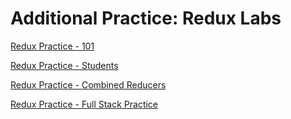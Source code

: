 # Additional Practice: Redux Labs


[Redux Practice - 101](https://github.com/DezSays/Redux)

[Redux Practice - Students](https://github.com/DezSays/Redux_student)

[Redux Practice - Combined Reducers](https://github.com/DezSays/Combined_Reducer_Redux)

[Redux Practice - Full Stack Practice](https://github.com/DezSays/Fullstack_Redux)


